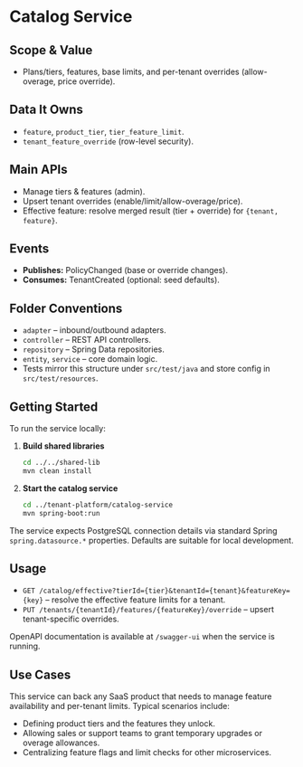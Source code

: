 # Catalog Service

## Scope & Value
- Plans/tiers, features, base limits, and per-tenant overrides (allow-overage, price override).

## Data It Owns
- `feature`, `product_tier`, `tier_feature_limit`.
- `tenant_feature_override` (row-level security).

## Main APIs
- Manage tiers & features (admin).
- Upsert tenant overrides (enable/limit/allow-overage/price).
- Effective feature: resolve merged result (tier + override) for `{tenant, feature}`.

## Events
- **Publishes:** PolicyChanged (base or override changes).
- **Consumes:** TenantCreated (optional: seed defaults).

## Folder Conventions
- `adapter` – inbound/outbound adapters.
- `controller` – REST API controllers.
- `repository` – Spring Data repositories.
- `entity`, `service` – core domain logic.
- Tests mirror this structure under `src/test/java` and store config in `src/test/resources`.

## Getting Started
To run the service locally:

1. **Build shared libraries**
   ```bash
   cd ../../shared-lib
   mvn clean install
   ```
2. **Start the catalog service**
   ```bash
   cd ../tenant-platform/catalog-service
   mvn spring-boot:run
   ```

The service expects PostgreSQL connection details via standard Spring `spring.datasource.*` properties. Defaults are suitable for local development.

## Usage
- `GET /catalog/effective?tierId={tier}&tenantId={tenant}&featureKey={key}` – resolve the effective feature limits for a tenant.
- `PUT /tenants/{tenantId}/features/{featureKey}/override` – upsert tenant-specific overrides.

OpenAPI documentation is available at `/swagger-ui` when the service is running.

## Use Cases
This service can back any SaaS product that needs to manage feature availability and per-tenant limits. Typical scenarios include:
- Defining product tiers and the features they unlock.
- Allowing sales or support teams to grant temporary upgrades or overage allowances.
- Centralizing feature flags and limit checks for other microservices.
